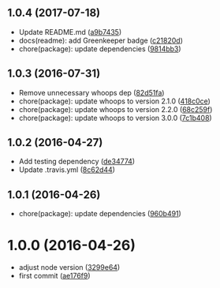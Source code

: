<a name="1.0.4"></a>
## 1.0.4 (2017-07-18)

* Update README.md ([a9b7435](https://github.com/kikobeats/stream-callback/commit/a9b7435))
* docs(readme): add Greenkeeper badge ([c21820d](https://github.com/kikobeats/stream-callback/commit/c21820d))
* chore(package): update dependencies ([9814bb3](https://github.com/kikobeats/stream-callback/commit/9814bb3))



<a name="1.0.3"></a>
## 1.0.3 (2016-07-31)

* Remove unnecessary whoops dep ([82d51fa](https://github.com/kikobeats/stream-callback/commit/82d51fa))
* chore(package): update whoops to version 2.1.0 ([418c0ce](https://github.com/kikobeats/stream-callback/commit/418c0ce))
* chore(package): update whoops to version 2.2.0 ([68c259f](https://github.com/kikobeats/stream-callback/commit/68c259f))
* chore(package): update whoops to version 3.0.0 ([7c1b408](https://github.com/kikobeats/stream-callback/commit/7c1b408))



<a name="1.0.2"></a>
## 1.0.2 (2016-04-27)

* Add testing dependency ([de34774](https://github.com/kikobeats/stream-callback/commit/de34774))
* Update .travis.yml ([8c62d44](https://github.com/kikobeats/stream-callback/commit/8c62d44))



<a name="1.0.1"></a>
## 1.0.1 (2016-04-26)

* chore(package): update dependencies ([960b491](https://github.com/kikobeats/stream-callback/commit/960b491))



<a name="1.0.0"></a>
# 1.0.0 (2016-04-26)

* adjust node version ([3299e64](https://github.com/kikobeats/stream-callback/commit/3299e64))
* first commit ([ae176f9](https://github.com/kikobeats/stream-callback/commit/ae176f9))



